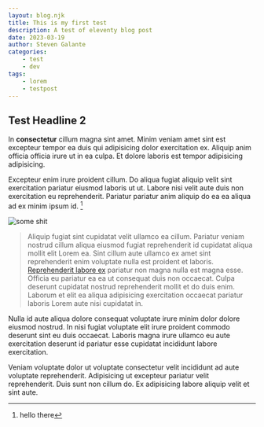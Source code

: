 ```yaml
---
layout: blog.njk
title: This is my first test
description: A test of eleventy blog post
date: 2023-03-19
author: Steven Galante
categories:
    - test
    - dev
tags:
    - lorem
    - testpost
---
```


## Test Headline 2

In **consectetur** cillum magna sint amet. Minim veniam amet sint est excepteur tempor ea duis qui adipisicing dolor exercitation ex. Aliquip anim officia officia irure ut in ea culpa. Et dolore laboris est tempor adipisicing adipisicing.

Excepteur enim irure proident cillum. Do aliqua fugiat aliquip velit sint exercitation pariatur eiusmod laboris ut ut. Labore nisi velit aute duis non exercitation eu reprehenderit. Pariatur pariatur anim aliquip do ea ea aliqua ad ex minim ipsum id. [^1]

[^1]: hello there

![some shit](/images/page-with-curl-apple.png)

> Aliquip fugiat sint cupidatat velit ullamco ea cillum. Pariatur veniam nostrud cillum aliqua eiusmod fugiat reprehenderit id cupidatat aliqua mollit elit Lorem ea. Sint cillum aute ullamco ex amet sint reprehenderit enim voluptate nulla est proident et laboris. [Reprehenderit labore ex](https://smgalante.com/) pariatur non magna nulla est magna esse. Officia eu pariatur ea ea ut consequat duis non occaecat. Culpa deserunt cupidatat nostrud reprehenderit mollit et do duis enim. Laborum et elit ea aliqua adipisicing exercitation occaecat pariatur laboris Lorem aute nisi cupidatat in.


Nulla id aute aliqua dolore consequat voluptate irure minim dolor dolore eiusmod nostrud. In nisi fugiat voluptate elit irure proident commodo deserunt sint eu duis occaecat. Laboris magna irure ullamco eu aute exercitation deserunt id pariatur esse cupidatat incididunt labore exercitation.

Veniam voluptate dolor ut voluptate consectetur velit incididunt ad aute voluptate reprehenderit. Adipisicing ut excepteur pariatur velit reprehenderit. Duis sunt non cillum do. Ex adipisicing labore aliquip velit et sint aute.